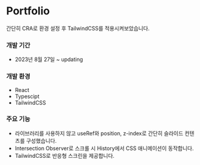# Portfolio

간단히 CRA로 환경 설정 후 TailwindCSS를 적용시켜보았습니다. 

### 개발 기간

- 2023년 8월 27일 ~ updating

### 개발 환경

- React
- Typescipt
- TailwindCSS

### 주요 기능

- 라이브러리를 사용하지 않고 useRef와 position, z-index로 간단히 슬라이드 컨텐츠를 구성했습니다.
- Intersection Observer로 스크롤 시 History에서 CSS 애니메이션이 동작합니다.
- TailwindCSS로 반응형 스크린을 제공합니다.
